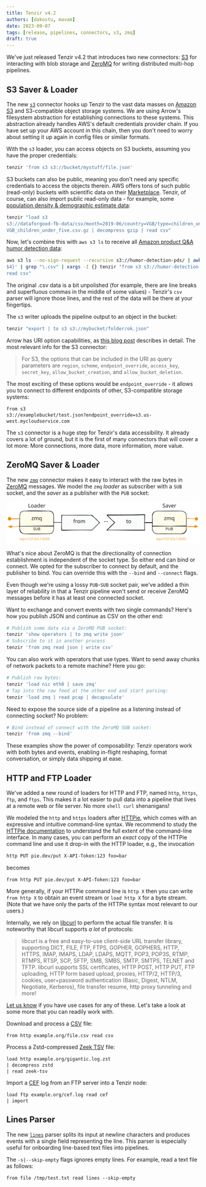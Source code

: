 ```yaml
---
title: Tenzir v4.2
authors: [dakostu, mavam]
date: 2023-09-07
tags: [release, pipelines, connectors, s3, zmq]
draft: true
---
```


We've just released Tenzir v4.2 that introduces two new connectors: [S3][s3] for
interacting with blob storage and [ZeroMQ][zeromq] for writing distributed
multi-hop pipelines.

[s3]: https://aws.amazon.com/s3/
[marketplace]: https://aws.amazon.com/marketplace/search/results?trk=8384929b-0eb1-4af3-8996-07aa409646bc&sc_channel=el&FULFILLMENT_OPTION_TYPE=DATA_EXCHANGE&CONTRACT_TYPE=OPEN_DATA_LICENSES&DATA_AVAILABLE_THROUGH=S3_OBJECTS&PRICING_MODEL=FREE&filters=FULFILLMENT_OPTION_TYPE%2CCONTRACT_TYPE%2CDATA_AVAILABLE_THROUGH%2CPRICING_MODEL
[density]: https://aws.amazon.com/marketplace/pp/prodview-jf2hjpr2mrj4m?sr=0-2&ref_=beagle&applicationId=AWSMPContessa#overview
[humor]: https://aws.amazon.com/marketplace/pp/prodview-b53zm25dl3jcc?sr=0-3&ref_=beagle&applicationId=AWSMPContessa#overview
[uri]: https://arrow.apache.org/docs/10.0/r/articles/fs.html#uri-options
[zeromq]: https://zeromq.org/

<!--truncate-->

## S3 Saver & Loader

The new [`s3`](connectors/s3) connector hooks up Tenzir to the vast data masses
on [Amazon S3](https://aws.amazon.com/s3/) and S3-compatible object storage
systems.
We are using Arrow's filesystem abstraction for establishing connections to
these systems. This abstraction already handles AWS's default credentials
provider chain. If you have set up your AWS account in this chain, then you
don't need to worry about setting it up again in config files or similar
formats.

With the `s3` loader, you can access objects on S3 buckets, assuming you have
the proper credentials:

```bash
tenzir 'from s3 s3://bucket/mystuff/file.json'
```

S3 buckets can also be public, meaning you don't need any specific credentials
to access the objects therein.
AWS offers tons of such public (read-only) buckets with scientific data on
their [Marketplace][marketplace].
Tenzir, of course, can also import public read-only data - for example, some
[population density & demographic estimate data][density]:

```bash
tenzir "load s3
s3://dataforgood-fb-data/csv/month=2019-06/country=VGB/type=children_under_five/
VGB_children_under_five.csv.gz | decompress gzip | read csv"
```

Now, let's combine this with `aws s3 ls` to receive all [Amazon product Q&A
humor detection data][humor]:

```bash
aws s3 ls --no-sign-request --recursive s3://humor-detection-pds/ | awk '{print
$4}' | grep "\.csv" | xargs -I {} tenzir "from s3 s3://humor-detection-pds/{}
read csv"
```

The original .csv data is a bit unpolished (for example, there are line breaks
and superfluous commas in the middle of some values) - Tenzir's `csv` parser
will ignore those lines, and the rest of the data will be there at your
fingertips.

The `s3` writer uploads the pipeline output to an object in the bucket:

```bash
tenzir "export | to s3 s3://mybucket/folder/ok.json"
```

Arrow has URI option capabilities, as [this blog post][uri] describes in
detail. The most relevant info for the S3 connector:

> For S3, the options that can be included in the URI as query parameters are
`region`, `scheme`, `endpoint_override`, `access_key`, `secret_key`,
`allow_bucket_creation`, and `allow_bucket_deletion`.

The most exciting of these options would be `endpoint_override` - it allows you
to connect to different endpoints of other, S3-compatible storage systems:

```
from s3
s3://examplebucket/test.json?endpoint_override=s3.us-west.mycloudservice.com
```

The `s3` connector is a huge step for Tenzir's data accessibility. It already
covers a lot of ground, but it is the first of many connectors that will
cover a lot more: More connections, more data, more information, more value.

## ZeroMQ Saver & Loader

The new [`zmq`](/connectors/zmq) connector makes it easy to interact with the
raw bytes in [ZeroMQ][zeromq] messages. We model the `zmq` *loader* as subscriber with a `SUB` socket, and the *saver* as a publisher with the `PUB` socket:

![ZeroMQ Connector](zeromq-connector.excalidraw.svg)

What's nice about ZeroMQ is that the directionality of connection establishment
is independent of the socket type. So either end can bind or connect. We opted
for the subscriber to connect by default, and the publisher to bind. You can
override this with the `--bind` and `--connect` flags.

Even though we're using a lossy `PUB`-`SUB` socket pair, we've added a thin
layer of reliability in that a Tenzir pipeline won't send or receive ZeroMQ
messages before it has at least one connected socket.

Want to exchange and convert events with two single commands? Here's how you
publish JSON and continue as CSV on the other end:

```bash
# Publish some data via a ZeroMQ PUB socket:
tenzir 'show operators | to zmq write json'
# Subscribe to it in another process
tenzir 'from zmq read json | write csv'
```

You can also work with operators that use types. Want to send away chunks of
network packets to a remote machine? Here you go:

```bash
# Publish raw bytes:
tenzir 'load nic eth0 | save zmq'
# Tap into the raw feed at the other end and start parsing:
tenzir 'load zmq | read pcap | decapsulate'
```

Need to expose the source side of a pipeline as a listening instead of
connecting socket? No problem:

```bash
# Bind instead of connect with the ZeroMQ SUB socket:
tenzir 'from zmq --bind'
```

These examples show the power of composability: Tenzir operators work with
both bytes and events, enabling in-flight reshaping, format conversation, or
simply data shipping at ease.

## HTTP and FTP Loader

We've added a new round of loaders for HTTP and FTP, named `http`, `https`,
`ftp`, and `ftps`. This makes it a lot easier to pull data into a pipeline that
lives at a remote web or file server. No more `shell curl` shenanigans!

We modeled the `http` and `https` loaders after [HTTPie](https://httpie.io/),
which comes with an expressive and intuitive command-line syntax. We recommend
to study the [HTTPie documentation](https://httpie.io/docs/cli/examples) to
understand the full extent of the command-line interface. In many cases, you can
perform an *exact* copy of the HTTPie command line and use it drop-in with the
HTTP loader, e.g., the invocation

```bash
http PUT pie.dev/put X-API-Token:123 foo=bar
```

becomes

```
from http PUT pie.dev/put X-API-Token:123 foo=bar
```

More generally, if your HTTPie command line is `http X` then you can write `from
http X` to obtain an event stream or `load http X` for a byte stream. (Note that
we have only the parts of the HTTPie syntax most relevant to our users.)

Internally, we rely on [libcurl](https://curl.se/libcurl/) to perform the actual
file transfer. It is noteworthy that libcurl supports *a lot* of protocols:

> libcurl is a free and easy-to-use client-side URL transfer library, supporting
> DICT, FILE, FTP, FTPS, GOPHER, GOPHERS, HTTP, HTTPS, IMAP, IMAPS, LDAP, LDAPS,
> MQTT, POP3, POP3S, RTMP, RTMPS, RTSP, SCP, SFTP, SMB, SMBS, SMTP, SMTPS,
> TELNET and TFTP. libcurl supports SSL certificates, HTTP POST, HTTP PUT, FTP
> uploading, HTTP form based upload, proxies, HTTP/2, HTTP/3, cookies,
> user+password authentication (Basic, Digest, NTLM, Negotiate, Kerberos), file
> transfer resume, http proxy tunneling and more!

[Let us know](/discord) if you have use cases for any of these. Let's take a
look at some more that you can readily work with.

Download and process a [CSV](/formats/csv) file:

```
from http example.org/file.csv read csv
```

Process a Zstd-compressed [Zeek TSV](/formats/zeek-tsv) file:

```
load http example.org/gigantic.log.zst
| decompress zstd
| read zeek-tsv
```

Import a [CEF](/formats/cef) log from an FTP server into a Tenzir node:

```
load ftp example.org/cef.log read cef
| import
```

## Lines Parser

The new [`lines`](/formats/lines) parser splits its input at newline characters
and produces events with a single field representing the line. This parser is
especially useful for onboarding line-based text files into pipelines.

The `-s|--skip-empty` flags ignores empty lines. For example, read a text file
as follows:

```
from file /tmp/test.txt read lines --skip-empty
```

